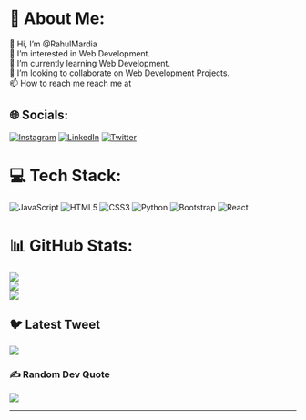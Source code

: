 # 💫 About Me:
👋 Hi, I’m @RahulMardia<br>👀 I’m interested in Web Development.<br>🌱 I’m currently learning Web Development.<br>💞️ I’m looking to collaborate on Web Development Projects.<br>📫 How to reach me reach me at


## 🌐 Socials:
[![Instagram](https://img.shields.io/badge/Instagram-%23E4405F.svg?logo=Instagram&logoColor=white)](https://instagram.com/_bitchlesssss) [![LinkedIn](https://img.shields.io/badge/LinkedIn-%230077B5.svg?logo=linkedin&logoColor=white)](https://linkedin.com/in/rahulmardia/) [![Twitter](https://img.shields.io/badge/Twitter-%231DA1F2.svg?logo=Twitter&logoColor=white)](https://twitter.com/@RahulMardia2003) 

# 💻 Tech Stack:
![JavaScript](https://img.shields.io/badge/javascript-%23323330.svg?style=for-the-badge&logo=javascript&logoColor=%23F7DF1E) ![HTML5](https://img.shields.io/badge/html5-%23E34F26.svg?style=for-the-badge&logo=html5&logoColor=white) ![CSS3](https://img.shields.io/badge/css3-%231572B6.svg?style=for-the-badge&logo=css3&logoColor=white) ![Python](https://img.shields.io/badge/python-3670A0?style=for-the-badge&logo=python&logoColor=ffdd54) ![Bootstrap](https://img.shields.io/badge/bootstrap-%23563D7C.svg?style=for-the-badge&logo=bootstrap&logoColor=white) ![React](https://img.shields.io/badge/react-%2320232a.svg?style=for-the-badge&logo=react&logoColor=%2361DAFB)
# 📊 GitHub Stats:
![](https://github-readme-stats.vercel.app/api?username=RahulMardia&theme=dark&hide_border=false&include_all_commits=false&count_private=false)<br/>
![](https://github-readme-streak-stats.herokuapp.com/?user=RahulMardia&theme=dark&hide_border=false)<br/>
![](https://github-readme-stats.vercel.app/api/top-langs/?username=RahulMardia&theme=dark&hide_border=false&include_all_commits=false&count_private=false&layout=compact)

## 🐦 Latest Tweet
[![](https://gtce.itsvg.in/api?username=@RahulMardia2003)](https://github.com/VishwaGauravIn/github-twitter-card-embed)

### ✍️ Random Dev Quote
![](https://quotes-github-readme.vercel.app/api?type=horizontal&theme=radical)

---


